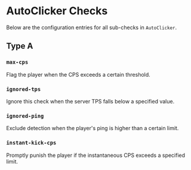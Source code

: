 # AutoClicker Checks

Below are the configuration entries for all sub-checks in `AutoClicker`.

## Type A

### `max-cps`
Flag the player when the CPS exceeds a certain threshold.

### `ignored-tps`
Ignore this check when the server TPS falls below a specified value.

### `ignored-ping`
Exclude detection when the player's ping is higher than a certain limit.

### `instant-kick-cps`
Promptly punish the player if the instantaneous CPS exceeds a specified limit.
